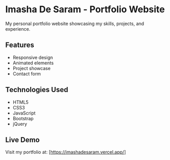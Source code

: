 # Imasha De Saram - Portfolio Website
My personal portfolio website showcasing my skills, projects, and experience.

## Features
- Responsive design
- Animated elements
- Project showcase
- Contact form

## Technologies Used
- HTML5
- CSS3
- JavaScript
- Bootstrap
- jQuery

## Live Demo
Visit my portfolio at: [https://imashadesaram.vercel.app/] 